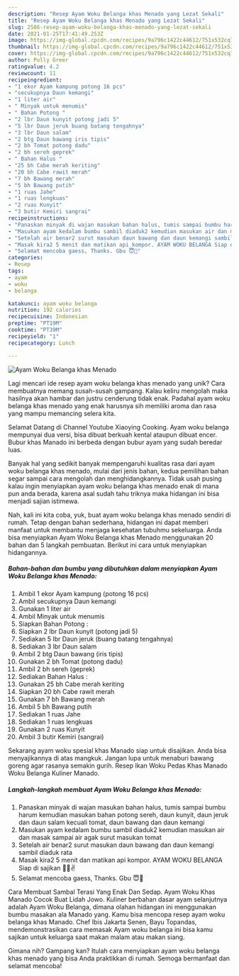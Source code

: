 ```yaml
---
description: "Resep Ayam Woku Belanga khas Menado yang Lezat Sekali"
title: "Resep Ayam Woku Belanga khas Menado yang Lezat Sekali"
slug: 2586-resep-ayam-woku-belanga-khas-menado-yang-lezat-sekali
date: 2021-01-25T17:41:49.253Z
image: https://img-global.cpcdn.com/recipes/9a796c1422c44612/751x532cq70/ayam-woku-belanga-khas-menado-foto-resep-utama.jpg
thumbnail: https://img-global.cpcdn.com/recipes/9a796c1422c44612/751x532cq70/ayam-woku-belanga-khas-menado-foto-resep-utama.jpg
cover: https://img-global.cpcdn.com/recipes/9a796c1422c44612/751x532cq70/ayam-woku-belanga-khas-menado-foto-resep-utama.jpg
author: Polly Greer
ratingvalue: 4.2
reviewcount: 11
recipeingredient:
- "1 ekor Ayam kampung potong 16 pcs"
- "secukupnya Daun kemangi"
- "1 liter air"
- " Minyak untuk menumis"
- " Bahan Potong "
- "2 lbr Daun kunyit potong jadi 5"
- "5 lbr Daun jeruk buang batang tengahnya"
- "3 lbr Daun salam"
- "2 btg Daun bawang iris tipis"
- "2 bh Tomat potong dadu"
- "2 bh sereh geprek"
- " Bahan Halus "
- "25 bh Cabe merah keriting"
- "20 bh Cabe rawit merah"
- "7 bh Bawang merah"
- "5 bh Bawang putih"
- "1 ruas Jahe"
- "1 ruas lengkuas"
- "2 ruas Kunyit"
- "3 butir Kemiri sangrai"
recipeinstructions:
- "Panaskan minyak di wajan masukan bahan halus, tumis sampai bumbu harum kemudian masukan bahan potong sereh, daun kunyit, daun jeruk dan daun salam kecuali tomat, daun bawang dan daun kemangi"
- "Masukan ayam kedalam bumbu sambil diaduk2 kemudian masukan air dan masak sampai air agak surut masukan tomat"
- "Setelah air benar2 surut masukan daun bawang dan daun kemangi sambil diaduk rata"
- "Masak kira2 5 menit dan matikan api kompor. AYAM WOKU BELANGA Siap di sajikan 🐓😊✌"
- "Selamat mencoba gaess, Thanks. Gbu 😇🙏"
categories:
- Resep
tags:
- ayam
- woku
- belanga

katakunci: ayam woku belanga 
nutrition: 192 calories
recipecuisine: Indonesian
preptime: "PT19M"
cooktime: "PT39M"
recipeyield: "1"
recipecategory: Lunch

---
```



![Ayam Woku Belanga khas Menado](https://img-global.cpcdn.com/recipes/9a796c1422c44612/751x532cq70/ayam-woku-belanga-khas-menado-foto-resep-utama.jpg)

Lagi mencari ide resep ayam woku belanga khas menado yang unik? Cara membuatnya memang susah-susah gampang. Kalau keliru mengolah maka hasilnya akan hambar dan justru cenderung tidak enak. Padahal ayam woku belanga khas menado yang enak harusnya sih memiliki aroma dan rasa yang mampu memancing selera kita.

Selamat Datang di Channel Youtube Xiaoying Cooking. Ayam woku belanga mempunyai dua versi, bisa dibuat berkuah kental ataupun dibuat encer. Bubur khas Manado ini berbeda dengan bubur ayam yang sudah beredar luas.

Banyak hal yang sedikit banyak mempengaruhi kualitas rasa dari ayam woku belanga khas menado, mulai dari jenis bahan, kedua pemilihan bahan segar sampai cara mengolah dan menghidangkannya. Tidak usah pusing kalau ingin menyiapkan ayam woku belanga khas menado enak di mana pun anda berada, karena asal sudah tahu triknya maka hidangan ini bisa menjadi sajian istimewa.


Nah, kali ini kita coba, yuk, buat ayam woku belanga khas menado sendiri di rumah. Tetap dengan bahan sederhana, hidangan ini dapat memberi manfaat untuk membantu menjaga kesehatan tubuhmu sekeluarga. Anda bisa menyiapkan Ayam Woku Belanga khas Menado menggunakan 20 bahan dan 5 langkah pembuatan. Berikut ini cara untuk menyiapkan hidangannya.

<!--inarticleads1-->

##### Bahan-bahan dan bumbu yang dibutuhkan dalam menyiapkan Ayam Woku Belanga khas Menado:

1. Ambil 1 ekor Ayam kampung (potong 16 pcs)
1. Ambil secukupnya Daun kemangi
1. Gunakan 1 liter air
1. Ambil  Minyak untuk menumis
1. Siapkan  Bahan Potong :
1. Siapkan 2 lbr Daun kunyit (potong jadi 5)
1. Sediakan 5 lbr Daun jeruk (buang batang tengahnya)
1. Sediakan 3 lbr Daun salam
1. Ambil 2 btg Daun bawang (iris tipis)
1. Gunakan 2 bh Tomat (potong dadu)
1. Ambil 2 bh sereh (geprek)
1. Sediakan  Bahan Halus :
1. Gunakan 25 bh Cabe merah keriting
1. Siapkan 20 bh Cabe rawit merah
1. Gunakan 7 bh Bawang merah
1. Ambil 5 bh Bawang putih
1. Sediakan 1 ruas Jahe
1. Sediakan 1 ruas lengkuas
1. Gunakan 2 ruas Kunyit
1. Ambil 3 butir Kemiri (sangrai)


Sekarang ayam woku spesial khas Manado siap untuk disajikan. Anda bisa menyajikannya di atas mangkuk. Jangan lupa untuk menaburi bawang goreng agar rasanya semakin gurih. Resep Ikan Woku Pedas Khas Manado Woku Belanga Kuliner Manado. 

<!--inarticleads2-->

##### Langkah-langkah membuat Ayam Woku Belanga khas Menado:

1. Panaskan minyak di wajan masukan bahan halus, tumis sampai bumbu harum kemudian masukan bahan potong sereh, daun kunyit, daun jeruk dan daun salam kecuali tomat, daun bawang dan daun kemangi
1. Masukan ayam kedalam bumbu sambil diaduk2 kemudian masukan air dan masak sampai air agak surut masukan tomat
1. Setelah air benar2 surut masukan daun bawang dan daun kemangi sambil diaduk rata
1. Masak kira2 5 menit dan matikan api kompor. AYAM WOKU BELANGA Siap di sajikan 🐓😊✌
1. Selamat mencoba gaess, Thanks. Gbu 😇🙏


Cara Membuat Sambal Terasi Yang Enak Dan Sedap. Ayam Woku Khas Manado Cocok Buat Lidah Jowo. Kuliner berbahan dasar ayam selanjutnya adalah Ayam Woku Belanga, dimana olahan hidangan ini menggunakan bumbu masakan ala Manado yang. Kamu bisa mencopa resep ayam woku belanga khas Manado. Chef Ibis Jakarta Senen, Bayu Topandas, mendemonstrasikan cara memasak Ayam woku belanga ini bisa kamu sajikan untuk keluarga saat makan malam atau makan siang. 

Gimana nih? Gampang kan? Itulah cara menyiapkan ayam woku belanga khas menado yang bisa Anda praktikkan di rumah. Semoga bermanfaat dan selamat mencoba!
